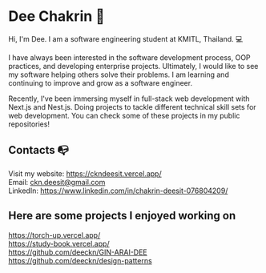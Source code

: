 # Dee Chakrin 👋
Hi, I'm Dee. I am a software engineering student at KMITL, Thailand. 💻

I have always been interested in the software development process, OOP practices, and developing enterprise projects. Ultimately, I would like to see my software helping others solve their problems. I am learning and continuing to improve and grow as a software engineer.

Recently, I've been immersing myself in full-stack web development with Next.js and Nest.js. Doing projects to tackle different technical skill sets for web development. You can check some of these projects in my public repositories!

## Contacts 📭
Visit my website: https://ckndeesit.vercel.app/ \
Email: ckn.deesit@gmail.com\
LinkedIn: https://www.linkedin.com/in/chakrin-deesit-076804209/

## Here are some projects I enjoyed working on
https://torch-up.vercel.app/ \
https://study-book.vercel.app/ \
https://github.com/deeckn/GIN-ARAI-DEE \
https://github.com/deeckn/design-patterns

